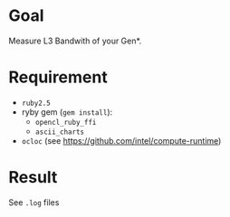 # Goal

Measure L3 Bandwith of your Gen*.

# Requirement
- `ruby2.5` 
- ryby gem (`gem install`):
  - `opencl_ruby_ffi`
  - `ascii_charts` 
- `ocloc` (see <https://github.com/intel/compute-runtime>)
 
# Result
See `.log` files
